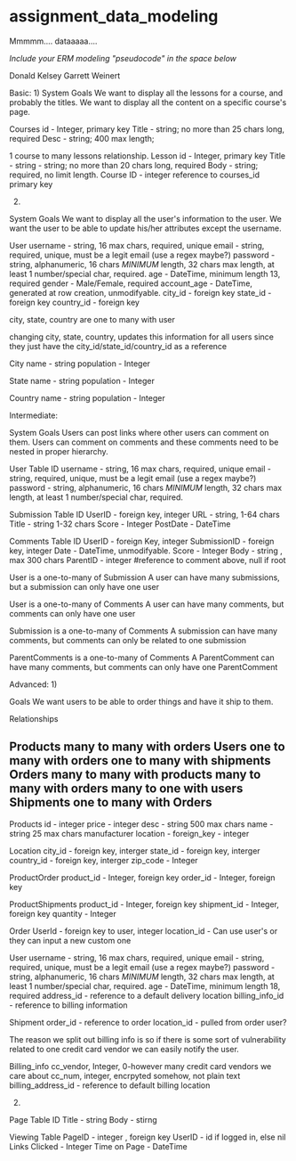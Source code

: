 # assignment_data_modeling
Mmmmm.... dataaaaa....

*Include your ERM modeling "pseudocode" in the space below*

Donald Kelsey
Garrett Weinert

Basic:
1)
System Goals
We want to display all the lessons for a course, and probably the titles.
We want to display all the content on a specific course's page.


Courses
  id - Integer, primary key
  Title - string; no more than 25 chars long, required
  Desc - string; 400 max length;

1 course to many lessons relationship.
Lesson
  id - Integer, primary key
  Title - string - string; no more than 20 chars long, required
  Body - string; required, no limit length.
  Course ID - integer reference to courses_id primary key

2)
System Goals
We want to display all the user's information to the user.
We want the user to be able to update his/her attributes except the username.


User
  username - string, 16 max chars, required, unique
  email - string, required, unique, must be a legit email (use a regex maybe?)
  password - string, alphanumeric, 16 chars *MINIMUM* length, 32 chars max length, at least 1 number/special char, required.
  age - DateTime, minimum length 13, required
  gender - Male/Female, required
  account_age - DateTime, generated at row creation, unmodifyable.
  city_id - foreign key
  state_id - foreign key
  country_id - foreign key

city, state, country are one to many with user

changing city, state, country, updates this information for all users
since they just have the city_id/state_id/country_id as a reference

City
  name - string
  population - Integer

State
  name - string
  population - Integer

Country
  name - string
  population - Integer

Intermediate:

  System Goals
  Users can post links where other users can comment on them.
  Users can comment on comments and these comments need to be nested in proper hierarchy.

  User Table
    ID
    username - string, 16 max chars, required, unique
    email - string, required, unique, must be a legit email (use a regex maybe?)
    password - string, alphanumeric, 16 chars *MINIMUM* length, 32 chars max length, at least 1 number/special char, required.

  Submission Table
    ID
    UserID - foreign key, integer
    URL - string, 1-64 chars
    Title - string 1-32 chars
    Score - Integer
    PostDate - DateTime

  Comments Table
    ID
    UserID - foreign Key, integer
    SubmissionID - foreign key, integer
    Date - DateTime,  unmodifyable.
    Score - Integer
    Body - string , max 300 chars
    ParentID - integer #reference to comment above, null if root

  User is a one-to-many of Submission
    A user can have many submissions, but a submission can only have one user

  User is a one-to-many of Comments
    A user can have many comments, but comments can only have one user

  Submission is a one-to-many of Comments
    A submission can have many comments, but comments can only be related to one submission

  ParentComments is a one-to-many of Comments
    A ParentComment can have many comments, but comments can only have one ParentComment

Advanced:
1)

Goals
We want users to be able to order things and have it ship to them.

Relationships

Products
  many to many with orders
Users
  one to many with orders
  one to many with shipments
Orders
  many to many with products
  many to many with orders
  many to one with users
Shipments
  one to many with Orders
------------------------------------

Products
  id - integer
  price - integer
  desc - string 500 max chars
  name - string 25 max chars
  manufacturer location - foreign_key - integer

Location
  city_id - foreign key, interger
  state_id - foreign key, interger
  country_id - foreign key, interger
  zip_code - Integer

ProductOrder
  product_id - Integer, foreign key
  order_id - Integer, foreign key

ProductShipments
  product_id - Integer, foreign key
  shipment_id - Integer, foreign key
  quantity - Integer

Order
  UserId - foreign key to user, integer
  location_id - Can use user's or they can input a new custom one

User
  username - string, 16 max chars, required, unique
  email - string, required, unique, must be a legit email (use a regex maybe?)
  password - string, alphanumeric, 16 chars *MINIMUM* length, 32 chars max length, at least 1 number/special char, required.
  age - DateTime, minimum length 18, required
  address_id - reference to a default delivery location
  billing_info_id - reference to billing information

Shipment
  order_id - reference to order
  location_id - pulled from order user?


The reason we split out billing info is so if there is some sort of vulnerability
related to one credit card vendor we can easily notify the user.

Billing_info
  cc_vendor, Integer, 0-however many credit card vendors we care about
  cc_num, integer, encrpyted somehow, not plain text
  billing_address_id - reference to default billing location

2)

Page Table
  ID
  Title -  string
  Body - stirng

Viewing Table
  PageID - integer , foreign key
  UserID - id if logged in, else nil
  Links Clicked - Integer
  Time on Page - DateTime





















